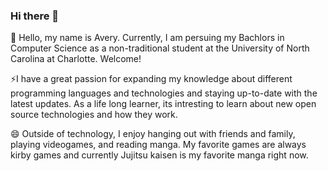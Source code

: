 ### Hi there 👋

<!--
**anewkir/anewkir** is a ✨ _special_ ✨ repository because its `README.md` (this file) appears on your GitHub profile.

Here are some ideas to get you started:

- 🔭 I’m currently working on ...
- 🌱 I’m currently learning ...
- 👯 I’m looking to collaborate on ...
- 🤔 I’m looking for help with ...
- 💬 Ask me about ...
- 📫 How to reach me: ...
- 😄 Pronouns: ...
- ⚡ Fun fact: ...
-->
🔭 Hello, my name is Avery. Currently, I am persuing my Bachlors in Computer Science as a non-traditional student at the University of North Carolina at Charlotte. Welcome!

⚡I have a great passion for expanding my knowledge about different programming languages and technologies and staying up-to-date with the latest updates. As a life long learner, its intresting to learn about new open source technologies and how they work.

😄 Outside of technology, I enjoy hanging out with friends and family, playing videogames, and reading manga. My favorite games are always kirby games and currently Jujitsu kaisen is my favorite manga right now.
